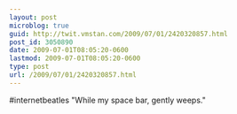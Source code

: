```yaml
---
layout: post
microblog: true
guid: http://twit.vmstan.com/2009/07/01/2420320857.html
post_id: 3050890
date: 2009-07-01T08:05:20-0600
lastmod: 2009-07-01T08:05:20-0600
type: post
url: /2009/07/01/2420320857.html
---
```

#internetbeatles "While my space bar, gently weeps."
